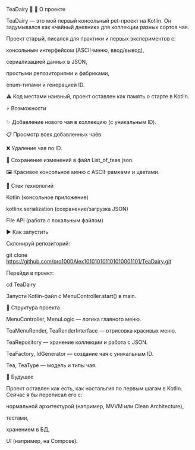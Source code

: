 TeaDairy 🍵
📖 О проекте

TeaDairy — это мой первый консольный pet-проект на Kotlin.
Он задумывался как «чайный дневник» для коллекции разных сортов чая.

Проект старый, писался для практики и первых экспериментов с:

консольным интерфейсом (ASCII-меню, ввод/вывод),

сериализацией данных в JSON,

простыми репозиториями и фабриками,

enum-типами и генерацией ID.

⚠️ Код местами наивный, проект оставлен как память о старте в Kotlin.

⚡ Возможности

✨ Добавление нового чая в коллекцию (с уникальным ID).

📋 Просмотр всех добавленных чаёв.

❌ Удаление чая по ID.

💾 Сохранение изменений в файл List_of_teas.json.

🖼 Красивое консольное меню с ASCII-рамками и цветами.

🔧 Стек технологий

Kotlin (консольное приложение)

kotlinx.serialization (сохранение/загрузка JSON)

File API (работа с локальным файлом)

▶️ Как запустить

Склонируй репозиторий:

git clone https://github.com/pro1000Alex101010101101010001101/TeaDairy.git


Перейди в проект:

cd TeaDairy


Запусти Kotlin-файл с MenuController.start() в main.

🧩 Структура проекта

MenuController, MenuLogic — логика главного меню.

TeaMenuRender, TeaRenderInterface — отрисовка красивых меню.

TeaRepository — хранение коллекции и работа с JSON.

TeaFactory, IdGenerator — создание чая с уникальным ID.

Tea, TeaType — модель и типы чая.

🚀 Будущее

Проект оставлен как есть, как ностальгия по первым шагам в Kotlin.
Сейчас я бы переписал его с:

нормальной архитектурой (например, MVVM или Clean Architecture),

тестами,

хранением в БД,

UI (например, на Compose).
